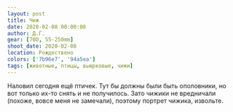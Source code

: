 ```yaml
---
layout: post
title: Чиж
date: 2020-02-08 00:00:00
author: Д.Г.
gear: [70D, 55-250mm]
shoot_date: 2020-02-08
location: Рождествено
colors: ['7b96e7', '94a5ea']
tags: [животные, птицы, вьюрковые, чижи]
---
```

Наловил сегодня ещё птичек. Тут бы должны были быть ополовники, но вот только их-то снять и не получилось. Зато чижики не вредничали (похоже, вовсе меня не замечали), поэтому портрет чижика, извольте.
